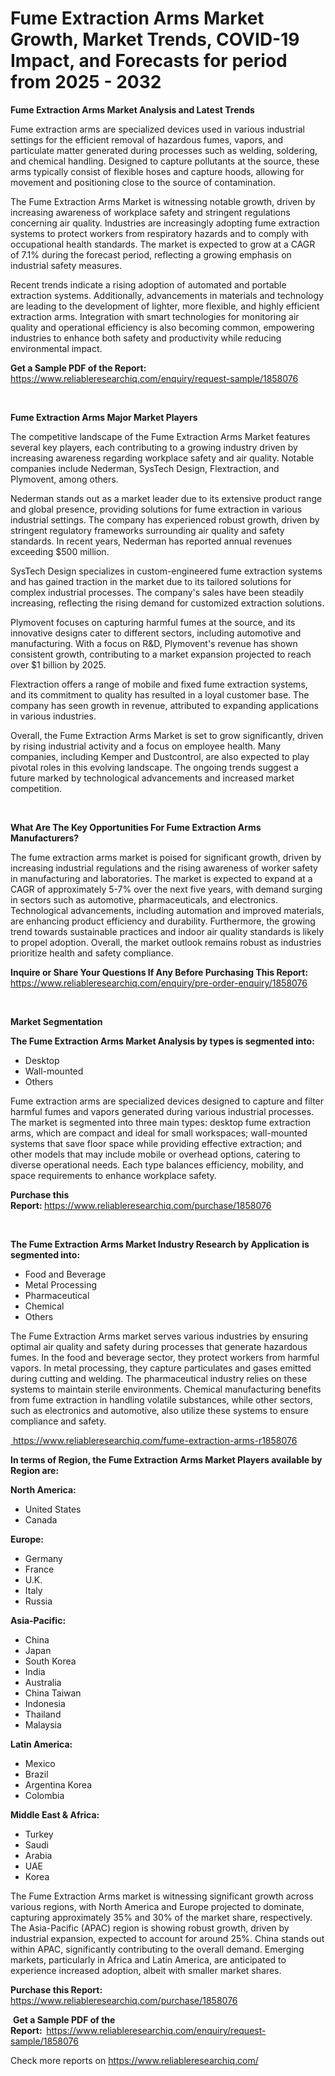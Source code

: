 <p><h1>Fume Extraction Arms Market Growth, Market Trends, COVID-19 Impact, and Forecasts for period from 2025 - 2032</h1></p><p><strong>Fume Extraction Arms Market Analysis and Latest Trends</strong></p>
<p><p>Fume extraction arms are specialized devices used in various industrial settings for the efficient removal of hazardous fumes, vapors, and particulate matter generated during processes such as welding, soldering, and chemical handling. Designed to capture pollutants at the source, these arms typically consist of flexible hoses and capture hoods, allowing for movement and positioning close to the source of contamination.</p><p>The Fume Extraction Arms Market is witnessing notable growth, driven by increasing awareness of workplace safety and stringent regulations concerning air quality. Industries are increasingly adopting fume extraction systems to protect workers from respiratory hazards and to comply with occupational health standards. The market is expected to grow at a CAGR of 7.1% during the forecast period, reflecting a growing emphasis on industrial safety measures.</p><p>Recent trends indicate a rising adoption of automated and portable extraction systems. Additionally, advancements in materials and technology are leading to the development of lighter, more flexible, and highly efficient extraction arms. Integration with smart technologies for monitoring air quality and operational efficiency is also becoming common, empowering industries to enhance both safety and productivity while reducing environmental impact.</p></p>
<p><strong>Get a Sample PDF of the Report:&nbsp;</strong> <a href="https://www.reliableresearchiq.com/enquiry/request-sample/1858076?utm_campaign=2237&utm_medium=2&utm_source=Github&utm_content=ia&utm_term=22022025&utm_id=fume-extraction-arms">https://www.reliableresearchiq.com/enquiry/request-sample/1858076</a></p>
<p>&nbsp;</p>
<p><strong>Fume Extraction Arms Major Market Players</strong></p>
<p><p>The competitive landscape of the Fume Extraction Arms Market features several key players, each contributing to a growing industry driven by increasing awareness regarding workplace safety and air quality. Notable companies include Nederman, SysTech Design, Flextraction, and Plymovent, among others.</p><p>Nederman stands out as a market leader due to its extensive product range and global presence, providing solutions for fume extraction in various industrial settings. The company has experienced robust growth, driven by stringent regulatory frameworks surrounding air quality and safety standards. In recent years, Nederman has reported annual revenues exceeding $500 million.</p><p>SysTech Design specializes in custom-engineered fume extraction systems and has gained traction in the market due to its tailored solutions for complex industrial processes. The company's sales have been steadily increasing, reflecting the rising demand for customized extraction solutions.</p><p>Plymovent focuses on capturing harmful fumes at the source, and its innovative designs cater to different sectors, including automotive and manufacturing. With a focus on R&D, Plymovent's revenue has shown consistent growth, contributing to a market expansion projected to reach over $1 billion by 2025.</p><p>Flextraction offers a range of mobile and fixed fume extraction systems, and its commitment to quality has resulted in a loyal customer base. The company has seen growth in revenue, attributed to expanding applications in various industries.</p><p>Overall, the Fume Extraction Arms Market is set to grow significantly, driven by rising industrial activity and a focus on employee health. Many companies, including Kemper and Dustcontrol, are also expected to play pivotal roles in this evolving landscape. The ongoing trends suggest a future marked by technological advancements and increased market competition.</p></p>
<p>&nbsp;</p>
<p><strong>What Are The Key Opportunities For Fume Extraction Arms Manufacturers?</strong></p>
<p><p>The fume extraction arms market is poised for significant growth, driven by increasing industrial regulations and the rising awareness of worker safety in manufacturing and laboratories. The market is expected to expand at a CAGR of approximately 5-7% over the next five years, with demand surging in sectors such as automotive, pharmaceuticals, and electronics. Technological advancements, including automation and improved materials, are enhancing product efficiency and durability. Furthermore, the growing trend towards sustainable practices and indoor air quality standards is likely to propel adoption. Overall, the market outlook remains robust as industries prioritize health and safety compliance.</p></p>
<p><strong>Inquire or Share Your Questions If Any Before Purchasing This Report:</strong> <a href="https://www.reliableresearchiq.com/enquiry/pre-order-enquiry/1858076?utm_campaign=2237&utm_medium=2&utm_source=Github&utm_content=ia&utm_term=22022025&utm_id=fume-extraction-arms">https://www.reliableresearchiq.com/enquiry/pre-order-enquiry/1858076</a></p>
<p>&nbsp;</p>
<p><strong>Market Segmentation</strong></p>
<p><strong>The Fume Extraction Arms Market Analysis by types is segmented into:</strong></p>
<p><ul><li>Desktop</li><li>Wall-mounted</li><li>Others</li></ul></p>
<p><p>Fume extraction arms are specialized devices designed to capture and filter harmful fumes and vapors generated during various industrial processes. The market is segmented into three main types: desktop fume extraction arms, which are compact and ideal for small workspaces; wall-mounted systems that save floor space while providing effective extraction; and other models that may include mobile or overhead options, catering to diverse operational needs. Each type balances efficiency, mobility, and space requirements to enhance workplace safety.</p></p>
<p><strong>Purchase this Report:&nbsp;</strong><a href="https://www.reliableresearchiq.com/purchase/1858076?utm_campaign=2237&utm_medium=2&utm_source=Github&utm_content=ia&utm_term=22022025&utm_id=fume-extraction-arms">https://www.reliableresearchiq.com/purchase/1858076</a></p>
<p>&nbsp;</p>
<p><strong>The Fume Extraction Arms Market Industry Research by Application is segmented into:</strong></p>
<p><ul><li>Food and Beverage</li><li>Metal Processing</li><li>Pharmaceutical</li><li>Chemical</li><li>Others</li></ul></p>
<p><p>The Fume Extraction Arms market serves various industries by ensuring optimal air quality and safety during processes that generate hazardous fumes. In the food and beverage sector, they protect workers from harmful vapors. In metal processing, they capture particulates and gases emitted during cutting and welding. The pharmaceutical industry relies on these systems to maintain sterile environments. Chemical manufacturing benefits from fume extraction in handling volatile substances, while other sectors, such as electronics and automotive, also utilize these systems to ensure compliance and safety.</p></p>
<p><a href="https://www.reliableresearchiq.com/fume-extraction-arms-r1858076?utm_campaign=2237&utm_medium=2&utm_source=Github&utm_content=ia&utm_term=22022025&utm_id=fume-extraction-arms">&nbsp;https://www.reliableresearchiq.com/fume-extraction-arms-r1858076</a></p>
<p><strong>In terms of Region, the Fume Extraction Arms Market Players available by Region are:</strong></p>
<p>
    <p> <strong> North America: </strong>
        <ul>
            <li>United States</li>
            <li>Canada</li>
        </ul>
        </p> 
    <p> <strong> Europe: </strong>
        <ul>
            <li>Germany</li>
            <li>France</li>
            <li>U.K.</li>
            <li>Italy</li>
            <li>Russia</li>
        </ul>
        </p> 
    <p> <strong> Asia-Pacific: </strong>
        <ul>
            <li>China</li>
            <li>Japan</li>
            <li>South Korea</li>
            <li>India</li>
            <li>Australia</li>
            <li>China Taiwan</li>
            <li>Indonesia</li>
            <li>Thailand</li>
            <li>Malaysia</li>
        </ul>
        </p> 
    <p> <strong> Latin America: </strong>
        <ul>
            <li>Mexico</li>
            <li>Brazil</li>
            <li>Argentina Korea</li>
            <li>Colombia</li>
        </ul>
        </p> 
    <p> <strong> Middle East & Africa: </strong>
        <ul>
            <li>Turkey</li>
            <li>Saudi</li>
            <li>Arabia</li>
            <li>UAE</li>
            <li>Korea</li>
        </ul>
    </p>
    </p>
<p><p>The Fume Extraction Arms market is witnessing significant growth across various regions, with North America and Europe projected to dominate, capturing approximately 35% and 30% of the market share, respectively. The Asia-Pacific (APAC) region is showing robust growth, driven by industrial expansion, expected to account for around 25%. China stands out within APAC, significantly contributing to the overall demand. Emerging markets, particularly in Africa and Latin America, are anticipated to experience increased adoption, albeit with smaller market shares.</p></p>
<p><strong>Purchase this Report: </strong><a href="https://www.reliableresearchiq.com/purchase/1858076?utm_campaign=2237&utm_medium=2&utm_source=Github&utm_content=ia&utm_term=22022025&utm_id=fume-extraction-arms">https://www.reliableresearchiq.com/purchase/1858076</a></p>
<p>&nbsp;<strong>Get a Sample PDF of the Report:&nbsp;&nbsp;</strong><a href="https://www.reliableresearchiq.com/enquiry/request-sample/1858076?utm_campaign=2237&utm_medium=2&utm_source=Github&utm_content=ia&utm_term=22022025&utm_id=fume-extraction-arms">https://www.reliableresearchiq.com/enquiry/request-sample/1858076</a></p>
<p><strong></strong></p>
<p>Check more reports on <a href="https://www.reliableresearchiq.com/?utm_campaign=2237&utm_medium=2&utm_source=Github&utm_content=ia&utm_term=22022025&utm_id=fume-extraction-arms">https://www.reliableresearchiq.com/</a></p>